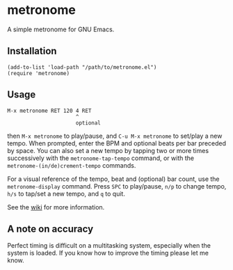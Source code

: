 # metronome

A simple metronome for GNU Emacs.

## Installation

```
(add-to-list 'load-path "/path/to/metronome.el")
(require 'metronome)
```

## Usage

```
M-x metronome RET 120 4 RET
                      ^
                      optional
```

then `M-x metronome` to play/pause, and `C-u M-x metronome` to
set/play a new tempo. When prompted, enter the BPM and optional beats
per bar preceded by space. You can also set a new tempo by tapping two
or more times successively with the `metronome-tap-tempo` command, or
with the `metronome-(in/de)crement-tempo` commands.

For a visual reference of the tempo, beat and (optional) bar count,
use the `metronome-display` command. Press `SPC` to play/pause, `n/p`
to change tempo, `h/s` to tap/set a new tempo, and `q` to quit.

See the [wiki](https://gitlab.com/jagrg/metronome/-/wikis/pages) for
more information.

## A note on accuracy

Perfect timing is difficult on a multitasking system, especially when
the system is loaded. If you know how to improve the timing please let
me know.
